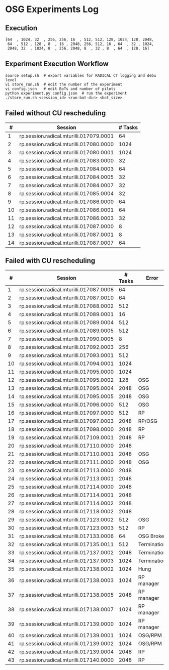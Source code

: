 OSG Experiments Log
===================

Execution
---------
```
[64  , 1024, 32  , 256, 256, 16  , 512, 512, 128, 1024, 128, 2048,
 64  , 512 , 128 , 8  , 16 , 2048, 256, 512, 16 , 64  , 32 , 1024,
 2048, 32  , 1024, 8  , 256, 2048, 8  , 32 , 8  , 64  , 128, 16]
```

Experiment Execution Workflow
-----------------------------
```
source setup.sh  # export variables for RADICAL CT logging and debu level
vi store_run.sh  # edit the number of the experiment
vi config.json   # edit BoTs and number of pilots
python experiment.py config.json  # run the experiment
./store_run.sh <session_id> <run-bot-dir> <bot_size>
```

Failed without CU rescheduling
------------------------------

| #  | Session                                 | # Tasks |
|----|-----------------------------------------|---------|
| 1  | rp.session.radical.mturilli.017079.0001 | 64      |
| 2  | rp.session.radical.mturilli.017080.0000 | 1024    |
| 3  | rp.session.radical.mturilli.017080.0001 | 1024    |
| 4  | rp.session.radical.mturilli.017083.0000 | 32      |
| 5  | rp.session.radical.mturilli.017084.0003 | 64      |
| 6  | rp.session.radical.mturilli.017084.0005 | 32      |
| 7  | rp.session.radical.mturilli.017084.0007 | 32      |
| 8  | rp.session.radical.mturilli.017085.0004 | 32      |
| 9  | rp.session.radical.mturilli.017086.0000 | 64      |
| 10 | rp.session.radical.mturilli.017086.0001 | 64      |
| 11 | rp.session.radical.mturilli.017086.0003 | 32      |
| 12 | rp.session.radical.mturilli.017087.0000 | 8       |
| 13 | rp.session.radical.mturilli.017087.0001 | 8       |
| 14 | rp.session.radical.mturilli.017087.0007 | 64      |

Failed with CU rescheduling
---------------------------

| #  | Session                                 | # Tasks | Error       |
|----|-----------------------------------------|---------|-------------|
| 1  | rp.session.radical.mturilli.017087.0008 | 64      |             |
| 2  | rp.session.radical.mturilli.017087.0010 | 64      |             |
| 3  | rp.session.radical.mturilli.017088.0002 | 512     |             |
| 4  | rp.session.radical.mturilli.017089.0001 | 16      |             |
| 5  | rp.session.radical.mturilli.017089.0004 | 512     |             |
| 6  | rp.session.radical.mturilli.017089.0005 | 512     |             |
| 7  | rp.session.radical.mturilli.017090.0005 | 8       |             |
| 8  | rp.session.radical.mturilli.017092.0003 | 256     |             |
| 9  | rp.session.radical.mturilli.017093.0001 | 512     |             |
| 10 | rp.session.radical.mturilli.017094.0001 | 1024    |             |
| 11 | rp.session.radical.mturilli.017095.0000 | 1024    |             |
| 12 | rp.session.radical.mturilli.017095.0002 | 128     | OSG         |
| 13 | rp.session.radical.mturilli.017095.0004 | 2048    | OSG         |
| 14 | rp.session.radical.mturilli.017095.0005 | 2048    | OSG         |
| 15 | rp.session.radical.mturilli.017096.0000 | 512     | OSG         |
| 16 | rp.session.radical.mturilli.017097.0000 | 512     | RP          |
| 17 | rp.session.radical.mturilli.017097.0003 | 2048    | RP/OSG      |
| 18 | rp.session.radical.mturilli.017098.0000 | 2048    | RP          |
| 19 | rp.session.radical.mturilli.017109.0001 | 2048    | RP          |
| 20 | rp.session.radical.mturilli.017110.0000 | 2048    |             |
| 21 | rp.session.radical.mturilli.017110.0001 | 2048    | OSG         |
| 22 | rp.session.radical.mturilli.017111.0000 | 2048    | OSG         |
| 23 | rp.session.radical.mturilli.017113.0000 | 2048    |             |
| 24 | rp.session.radical.mturilli.017113.0001 | 2048    |             |
| 25 | rp.session.radical.mturilli.017114.0000 | 2048    |             |
| 26 | rp.session.radical.mturilli.017114.0001 | 2048    |             |
| 27 | rp.session.radical.mturilli.017114.0002 | 2048    |             |
| 28 | rp.session.radical.mturilli.017118.0002 | 2048    |             |
| 29 | rp.session.radical.mturilli.017123.0002 | 512     | OSG         |
| 30 | rp.session.radical.mturilli.017123.0003 | 512     | RP          |
| 31 | rp.session.radical.mturilli.017133.0006 | 64      | OSG Broker  |
| 32 | rp.session.radical.mturilli.017135.0011 | 512     | Termination |
| 33 | rp.session.radical.mturilli.017137.0002 | 2048    | Termination |
| 34 | rp.session.radical.mturilli.017137.0003 | 1024    | Termination |
| 35 | rp.session.radical.mturilli.017138.0002 | 1024    | Hung        |
| 36 | rp.session.radical.mturilli.017138.0003 | 1024    | RP manager  |
| 37 | rp.session.radical.mturilli.017138.0005 | 2048    | RP manager  |
| 38 | rp.session.radical.mturilli.017138.0007 | 1024    | RP manager  |
| 39 | rp.session.radical.mturilli.017139.0000 | 1024    | RP manager  |
| 40 | rp.session.radical.mturilli.017139.0001 | 1024    | OSG/RPM     |
| 41 | rp.session.radical.mturilli.017139.0002 | 1024    | OSG/RPM     |
| 42 | rp.session.radical.mturilli.017139.0004 | 2048    | RP          |
| 43 | rp.session.radical.mturilli.017140.0000 | 2048    | RP          |
